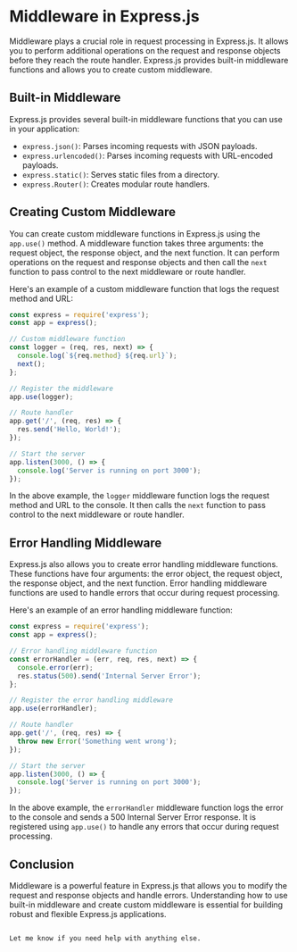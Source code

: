 # Middleware in Express.js

Middleware plays a crucial role in request processing in Express.js. It allows you to perform additional operations on the request and response objects before they reach the route handler. Express.js provides built-in middleware functions and allows you to create custom middleware.

## Built-in Middleware

Express.js provides several built-in middleware functions that you can use in your application:

- `express.json()`: Parses incoming requests with JSON payloads.
- `express.urlencoded()`: Parses incoming requests with URL-encoded payloads.
- `express.static()`: Serves static files from a directory.
- `express.Router()`: Creates modular route handlers.

## Creating Custom Middleware

You can create custom middleware functions in Express.js using the `app.use()` method. A middleware function takes three arguments: the request object, the response object, and the next function. It can perform operations on the request and response objects and then call the `next` function to pass control to the next middleware or route handler.

Here's an example of a custom middleware function that logs the request method and URL:

```javascript
const express = require('express');
const app = express();

// Custom middleware function
const logger = (req, res, next) => {
  console.log(`${req.method} ${req.url}`);
  next();
};

// Register the middleware
app.use(logger);

// Route handler
app.get('/', (req, res) => {
  res.send('Hello, World!');
});

// Start the server
app.listen(3000, () => {
  console.log('Server is running on port 3000');
});
```

In the above example, the `logger` middleware function logs the request method and URL to the console. It then calls the `next` function to pass control to the next middleware or route handler.

## Error Handling Middleware

Express.js also allows you to create error handling middleware functions. These functions have four arguments: the error object, the request object, the response object, and the next function. Error handling middleware functions are used to handle errors that occur during request processing.

Here's an example of an error handling middleware function:

```javascript
const express = require('express');
const app = express();

// Error handling middleware function
const errorHandler = (err, req, res, next) => {
  console.error(err);
  res.status(500).send('Internal Server Error');
};

// Register the error handling middleware
app.use(errorHandler);

// Route handler
app.get('/', (req, res) => {
  throw new Error('Something went wrong');
});

// Start the server
app.listen(3000, () => {
  console.log('Server is running on port 3000');
});
```

In the above example, the `errorHandler` middleware function logs the error to the console and sends a 500 Internal Server Error response. It is registered using `app.use()` to handle any errors that occur during request processing.

## Conclusion

Middleware is a powerful feature in Express.js that allows you to modify the request and response objects and handle errors. Understanding how to use built-in middleware and create custom middleware is essential for building robust and flexible Express.js applications.
```

Let me know if you need help with anything else.